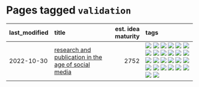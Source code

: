 # Pages tagged `validation`

|last_modified|title|est. idea maturity|tags
|:---|:---|---:|:---|
|2022-10-30|[research and publication in the age of social media](../research-and-social.md)|2752|[![](https://img.shields.io/badge/tag-arxiv-ea1833)](../tags/arxiv.md) [![](https://img.shields.io/badge/tag-citation-f14da)](../tags/citation.md) [![](https://img.shields.io/badge/tag-corrections-1043a5)](../tags/corrections.md) [![](https://img.shields.io/badge/tag-credit-35b163)](../tags/credit.md) [![](https://img.shields.io/badge/tag-curation-c4fb38)](../tags/curation.md) [![](https://img.shields.io/badge/tag-discoverability-1eefac)](../tags/discoverability.md) [![](https://img.shields.io/badge/tag-discussion-3f9741)](../tags/discussion.md) [![](https://img.shields.io/badge/tag-feed-c6963e)](../tags/feed.md) [![](https://img.shields.io/badge/tag-git-6013c8)](../tags/git.md) [![](https://img.shields.io/badge/tag-github-e3be61)](../tags/github.md) [![](https://img.shields.io/badge/tag-historyofscience-e9b626)](../tags/historyofscience.md) [![](https://img.shields.io/badge/tag-mastodon-1614f8)](../tags/mastodon.md) [![](https://img.shields.io/badge/tag-openreview-82d6e)](../tags/openreview.md) [![](https://img.shields.io/badge/tag-paperswithcode-752fd7)](../tags/paperswithcode.md) [![](https://img.shields.io/badge/tag-platform-9c3a4a)](../tags/platform.md) [![](https://img.shields.io/badge/tag-publication-4d35f9)](../tags/publication.md) [![](https://img.shields.io/badge/tag-reproducibility-dad82b)](../tags/reproducibility.md) [![](https://img.shields.io/badge/tag-research-35d420)](../tags/research.md) [![](https://img.shields.io/badge/tag-retractions-32d44f)](../tags/retractions.md) [![](https://img.shields.io/badge/tag-search-fe4dc)](../tags/search.md) [![](https://img.shields.io/badge/tag-socialmedia-d5ffe)](../tags/socialmedia.md) [![](https://img.shields.io/badge/tag-stackoverflow-a68128)](../tags/stackoverflow.md) [![](https://img.shields.io/badge/tag-subscription-b4243e)](../tags/subscription.md) [![](https://img.shields.io/badge/tag-transparency-997e5)](../tags/transparency.md) [![](https://img.shields.io/badge/tag-twitter-b7fb0)](../tags/twitter.md) [![](https://img.shields.io/badge/tag-validation-b25b5)](../tags/validation.md)|